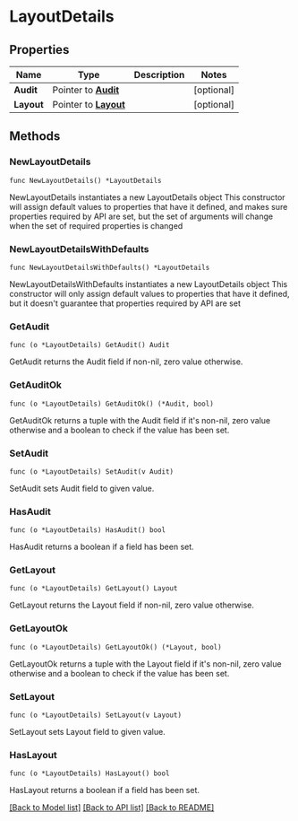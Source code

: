 # LayoutDetails

## Properties

Name | Type | Description | Notes
------------ | ------------- | ------------- | -------------
**Audit** | Pointer to [**Audit**](Audit.md) |  | [optional] 
**Layout** | Pointer to [**Layout**](Layout.md) |  | [optional] 

## Methods

### NewLayoutDetails

`func NewLayoutDetails() *LayoutDetails`

NewLayoutDetails instantiates a new LayoutDetails object
This constructor will assign default values to properties that have it defined,
and makes sure properties required by API are set, but the set of arguments
will change when the set of required properties is changed

### NewLayoutDetailsWithDefaults

`func NewLayoutDetailsWithDefaults() *LayoutDetails`

NewLayoutDetailsWithDefaults instantiates a new LayoutDetails object
This constructor will only assign default values to properties that have it defined,
but it doesn't guarantee that properties required by API are set

### GetAudit

`func (o *LayoutDetails) GetAudit() Audit`

GetAudit returns the Audit field if non-nil, zero value otherwise.

### GetAuditOk

`func (o *LayoutDetails) GetAuditOk() (*Audit, bool)`

GetAuditOk returns a tuple with the Audit field if it's non-nil, zero value otherwise
and a boolean to check if the value has been set.

### SetAudit

`func (o *LayoutDetails) SetAudit(v Audit)`

SetAudit sets Audit field to given value.

### HasAudit

`func (o *LayoutDetails) HasAudit() bool`

HasAudit returns a boolean if a field has been set.

### GetLayout

`func (o *LayoutDetails) GetLayout() Layout`

GetLayout returns the Layout field if non-nil, zero value otherwise.

### GetLayoutOk

`func (o *LayoutDetails) GetLayoutOk() (*Layout, bool)`

GetLayoutOk returns a tuple with the Layout field if it's non-nil, zero value otherwise
and a boolean to check if the value has been set.

### SetLayout

`func (o *LayoutDetails) SetLayout(v Layout)`

SetLayout sets Layout field to given value.

### HasLayout

`func (o *LayoutDetails) HasLayout() bool`

HasLayout returns a boolean if a field has been set.


[[Back to Model list]](../README.md#documentation-for-models) [[Back to API list]](../README.md#documentation-for-api-endpoints) [[Back to README]](../README.md)


